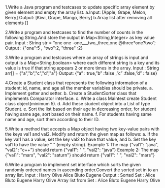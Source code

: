 1.Write a Java program and testcases to update specific array element by given element and empty the array list. 
	a.Input: [Apple, Grape, Melon, Berry] Output: [Kiwi, Grape, Mango, Berry] 
	b.Array list after removing all elements []

2.Write a program and testcases to find the number of counts in the following String.And store the output in Map<String,Integer> as key value pair. 
	Input : String str = “one one -one___two,,three,one @three*one?two”;
	Output : {"one":5 , "two":2, "three" :2}

3.Write a program and testcases where an array of strings is input and output is a Map<String,boolean> where each different string is a key and its value is true if that string appears 2 or more times in the array.
	 Input : String arr[] = {"a","b","c","d","a"} 
	 Output: {“a” : true,”b” :false ,”c” :false,”d” : false}

4.Create a Student class that represents the following information of a student: id, name, and age all the member variables should be private. 
	a. Implement getter and setter.
	b. Create a StudentSorter class that implements Comparator interface.
	c. Write a class Maintest create Student class object(minimum 5). 
	d. Add these student object into a List of type Student. 
	e. Sort the list based on their age in decreasing order, for student having same age, sort based on their name. f. For students having same name and age, sort 		them according to their ID.

5.Write a method that accepts a Map object having two key-value pairs with the keys val1 and val2. Modify and return the given map as follows: 
	a. If the key val1 has a value, set the key val2 to have that value, and 
	b. Set the key val1 to have the value " " (empty string).
	Example 1: The map {"val1": "java", "val2": "c++"} should return {"val1": " ", "val2": "java"}
	Example 2: The map {"val1": "mars", "val2": "saturn"} should return {"val1": " ", "val2": "mars"}

6.Write a program to implement set interface which sorts the given randomly ordered names in ascending order.Convert the sorted set in to an array list.
	Input : Harry Olive Alice Bluto Eugene
	Output : Sorted Set : Alice Bluto Eugene Harry Olive 
	Array list from Set : Alice Bluto Eugene Harry Olive
